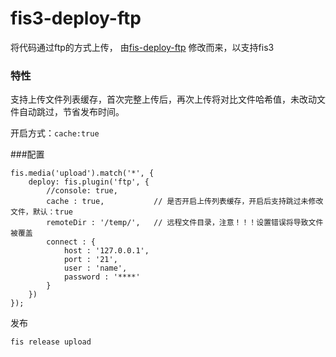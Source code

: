 # fis3-deploy-ftp

将代码通过ftp的方式上传， 由[fis-deploy-ftp](https://www.npmjs.com/package/fis-deploy-ftp) 修改而来，以支持fis3

### 特性
支持上传文件列表缓存，首次完整上传后，再次上传将对比文件哈希值，未改动文件自动跳过，节省发布时间。

开启方式：`cache:true`

###配置

```
fis.media('upload').match('*', {
    deploy: fis.plugin('ftp', {
        //console: true,
        cache : true,           // 是否开启上传列表缓存，开启后支持跳过未修改文件，默认：true
        remoteDir : '/temp/',   // 远程文件目录，注意！！！设置错误将导致文件被覆盖
        connect : {
            host : '127.0.0.1',
            port : '21',
            user : 'name',
            password : '****'
        }
    })
});
```

发布

```
fis release upload
```